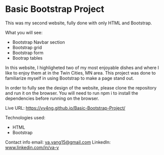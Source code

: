 # Basic Bootstrap Project
This was my second website, fully done with only HTML and Bootstrap.

What you will see:
 - Bootstrap Navbar section
 - Bootstrap grid
 - Bootstrap form
 - Bootrap tables

In this website, I highligheted two of my most enjoyable dishes and where I like to enjoy them at in the Twin Cities, MN area. 
This project was done to familiarize myself in using Bootstrap to make a page stand out.

In order to fully see the design of the website, please clone the repository and run it on the browser.
You will need to run npm i to install the dependencies before running on the browser.

Live URL: https://vy4ng.github.io/Basic-Bootstrap-Project/

Technologies used:
  - HTML
  - Bootstrap

Contact info
email: va.yang15@gmail.com
LinkedIn: www.linkedin.com/in/va-y
